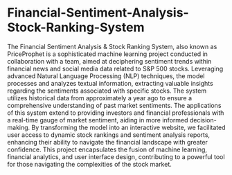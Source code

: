 # Financial-Sentiment-Analysis-Stock-Ranking-System
The Financial Sentiment Analysis & Stock Ranking System, also known as PriceProphet is a sophisticated machine learning project conducted in collaboration with a team, aimed at deciphering sentiment trends within financial news and social media data related to S&P 500 stocks. Leveraging advanced Natural Language Processing (NLP) techniques, the model processes and analyzes textual information, extracting valuable insights regarding the sentiments associated with specific stocks. The system utilizes historical data from approximately a year ago to ensure a comprehensive understanding of past market sentiments. The applications of this system extend to providing investors and financial professionals with a real-time gauge of market sentiment, aiding in more informed decision-making. By transforming the model into an interactive website, we facilitated user access to dynamic stock rankings and sentiment analysis reports, enhancing their ability to navigate the financial landscape with greater confidence. This project encapsulates the fusion of machine learning, financial analytics, and user interface design, contributing to a powerful tool for those navigating the complexities of the stock market.

